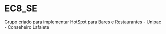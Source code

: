 # EC8_SE
Grupo criado para implementar HotSpot para Bares e Restaurantes - Unipac - Conseheiro Lafaiete

